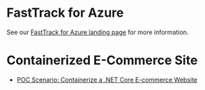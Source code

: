 # FastTrack for Azure

See our [FastTrack for Azure landing page](https://github.com/Azure/FastTrackForAzure) for more information.


# Containerized E-Commerce Site

* [POC Scenario: Containerize a .NET Core E-commerce Website](article/contoso-finance.md)
